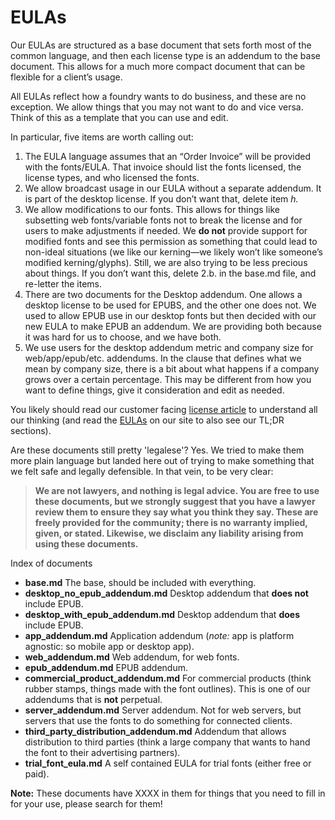 # EULAs

Our EULAs are structured as a base document that sets forth most of the common language, and then each license type is an addendum to the base document. This allows for a much more compact document that can be flexible for a client’s usage.

All EULAs reflect how a foundry wants to do business, and these are no exception. We allow things that you may not want to do and vice versa. Think of this as a template that you can use and edit.

In particular, five items are worth calling out: 
1. The EULA language assumes that an “Order Invoice” will be provided with the fonts/EULA. That invoice should list the fonts licensed, the license types, and who licensed the fonts.
2. We allow broadcast usage in our EULA without a separate addendum. It is part of the desktop license. If you don’t want that, delete item *h.*
3. We allow modifications to our fonts. This allows for things like subsetting web fonts/variable fonts not to break the license and for users to make adjustments if needed. We **do not** provide support for modified fonts and see this permission as something that could lead to non-ideal situations (we like our kerning—we likely won’t like someone’s modified kerning/glyphs). Still, we are also trying to be less precious about things. If you don’t want this, delete 2.b. in the base.md file, and re-letter the items.
4. There are two documents for the Desktop addendum. One allows a desktop license to be used for EPUBS, and the other one does not. We used to allow EPUB use in our desktop fonts but then decided with our new EULA to make EPUB an addendum. We are providing both because it was hard for us to choose, and we have both.
5. We use users for the desktop addendum metric and company size for web/app/epub/etc. addendums. In the clause that defines what we mean by company size, there is a bit about what happens if a company grows over a certain percentage. This may be different from how you want to define things, give it consideration and edit as needed.

You likely should read our customer facing [license article](https://xyztype.com/articles/licensing_our_fonts) to understand all our thinking (and read the [EULAs](https://xyztype.com/eula/desktop) on our site to also see our TL;DR sections).

Are these documents still pretty 'legalese'? Yes. We tried to make them more plain language but landed here out of trying to make something that we felt safe and legally defensible. In that vein, to be very clear: 
> **We are not lawyers, and nothing is legal advice. You are free to use these documents, but we strongly suggest that you have a lawyer review them to ensure they say what you think they say. These are freely provided for the community; there is no warranty implied, given, or stated. Likewise, we disclaim any liability arising from using these documents.**

Index of documents
- **base.md** The base, should be included with everything.
- **‌desktop_no_epub_addendum.md** Desktop addendum that **does not** include EPUB.
- **‌desktop_with_epub_addendum.md** Desktop addendum that **does** include EPUB.
- **‌app_addendum.md** Application addendum (*note:* app is platform agnostic: so mobile app or desktop app).
- **‌web_addendum.md** Web addendum, for web fonts.
- **‌epub_addendum.md** EPUB addendum.
- **‌commercial_product_addendum.md** For commercial products (think rubber stamps, things made with the font outlines). This is one of our addendums that is **not** perpetual.
- **‌server_addendum.md** Server addendum. Not for web servers, but servers that use the fonts to do something for connected clients.
- **‌third_party_distribution_addendum.md** Addendum that allows distribution to third parties (think a large company that wants to hand the font to their advertising partners).
- **‌trial_font_eula.md** A self contained EULA for trial fonts (either free or paid).

**Note:** These documents have XXXX in them for things that you need to fill in for your use, please search for them!